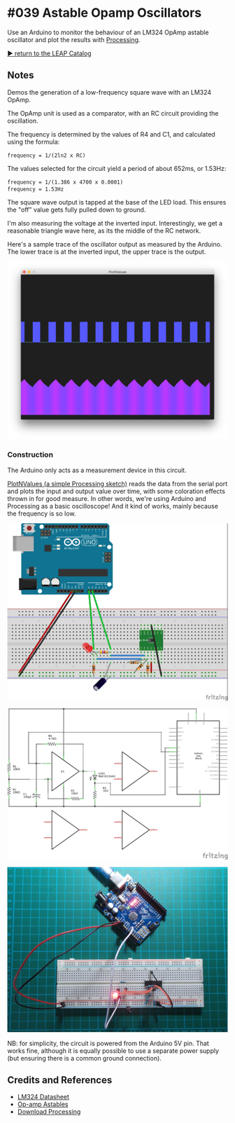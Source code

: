 # #039 Astable Opamp Oscillators

Use an Arduino to monitor the behaviour of an LM324 OpAmp astable oscillator and plot the results with [Processing](https://www.processing.org).


[:arrow_forward: return to the LEAP Catalog](http://leap.tardate.com)

## Notes

Demos the generation of a low-frequency square wave with an LM324 OpAmp.

The OpAmp unit is used as a comparator, with an RC circuit providing the oscillation.

The frequency is determined by the values of R4 and C1, and calculated using the formula:

    frequency = 1/(2ln2 x RC)

The values selected for the circuit yield a period of about 652ms, or 1.53Hz:

    frequency = 1/(1.386 x 4700 x 0.0001)
    frequency = 1.53Hz

The square wave output is tapped at the base of the LED load. This ensures the "off" value gets fully pulled down to ground.

I'm also measuring the voltage at the inverted input. Interestingly, we get a reasonable triangle wave here, as its the middle of the RC network.

Here's a sample trace of the oscillator output as measured by the Arduino.
The lower trace is at the inverted input, the upper trace is the output.

![processing trace](./assets/processing_trace.png?raw=true)

### Construction

The Arduino only acts as a measurement device in this circuit.

[PlotNValues (a simple Processing sketch)](../../processing/PlotNValues) reads the data from the serial port and plots the input and output value over time, with some coloration effects thrown in for good measure. In other words, we're using Arduino and Processing as a basic oscilloscope! And it kind of works, mainly because the frequency is so low.

![The Breadboard](./assets/AstableOpamp_bb.jpg?raw=true)

![The Schematic](./assets/AstableOpamp_schematic.jpg?raw=true)

![The Build](./assets/AstableOpamp_build.jpg?raw=true)

NB: for simplicity, the circuit is powered from the Arduino 5V pin.
That works fine, although it is equally possible to use a separate power supply (but ensuring there is a common ground connection).

## Credits and References
* [LM324 Datasheet](http://www.futurlec.com/Linear/LM324N.shtml)
* [Op-amp Astables](http://www.learnabout-electronics.org/Oscillators/osc42.php)
* [Download Processing](https://www.processing.org/download/)
